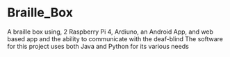 # Braille_Box
A braille box using, 2 Raspberry Pi 4, Ardiuno, an Android App, and web based app and the ability to communicate with the deaf-blind
The software for this project uses both Java and Python for its various needs
